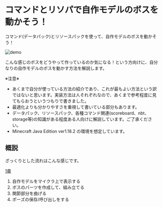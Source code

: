 
# コマンドとリソパで自作モデルのボスを動かそう！

コマンド(データパック)とリソースパックを使って、自作モデルのボスを動かそう！  

![demo](https://github.com/Keeema-1/CustomModelEntity/blob/main/materials/1.gif)

こんな感じのボスをどうやって作っているのか気になる！という方向けに、自分なりの自作モデルのボスを動かす方法を解説します。  

※注意※  
 - あくまで自分が使っている方法の紹介であり、これが最もよい方法という訳ではないと思います。実装方法は人それぞれなので、あくまで参考程度に見てもらおうというつもりで書きました。  
 - 最適化よりも分かりやすさを重視して書いている部分もあります。  
 - データパック、リソースパック、各種コマンド関連(scoreboard、nbt、storage等)の知識がある程度ある人向けに解説しています。ご了承ください。  
 - Minecraft Java Edition ver1.18.2 の環境を想定しています。

## 概説

ざっくりとした流れはこんな感じです。

[1章](https://github.com/Keeema-1/CustomModelEntity/blob/main/lectures/lec1.md)

1. 自作モデルをマイクラ上で表示する
2. ボスのパーツを作成して、組み立てる
3. 関節部分を曲げる
4. ポーズの保存/呼び出しをする
